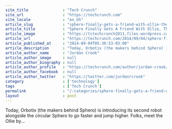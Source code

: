 ```yaml
---
site_title               : "Tech Crunch"
site_url                 : "https://techcrunch.com"
site_locale              : "en_US"
article_slug             : "sphero-finally-gets-a-friend-with-ollie-the-tubular-smartphone-controlled-robot"
article_title            : "Sphero Finally Gets A Friend With Ollie, The Tubular Smartphone-Controlled Robot"
article_image            : "https://tctechcrunch2011.files.wordpress.com/2014/09/screenshot-2014-09-04-05-05-54.png?w=764&h=400&crop=1"
article_url              : "https://techcrunch.com/2014/09/04/sphero-finally-gets-a-friend-with-ollie-the-tubular-smartphone-controlled-robot/"
article_published_at     : "2014-09-04T05:30:53-03:00"
article_description      : "Today, Orbotix (the makers behind Sphero) is introducing its second robot alongside the circular Sphero to go faster and jump higher. Folks, meet the Ollie by..."
article_author_name      : "Jordan Crook"
article_author_image     : null
article_author_biography : null
article_author_profile   : "https://techcrunch.com/author/jordan-crook/"
article_author_facebook  : null
article_author_twitter   : "https://twitter.com/jordanrcrook"
category                 : ['technology']
tags                     : ['Tech Crunch']
permalink                : "/:categories/sphero-finally-gets-a-friend-with-ollie-the-tubular-smartphone-controlled-robot/"
layout                   : post
---
```


Today, Orbotix (the makers behind Sphero) is introducing its second robot alongside the circular Sphero to go faster and jump higher. Folks, meet the Ollie by...
